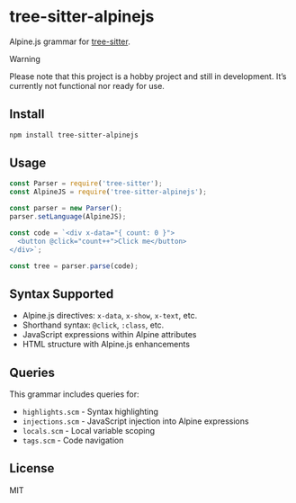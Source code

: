 # tree-sitter-alpinejs

Alpine.js grammar for [tree-sitter](https://github.com/tree-sitter/tree-sitter).

> [!WARNING]
>
> Please note that this project is a hobby project and still in development.
> It’s currently not functional nor ready for use.


## Install

```bash
npm install tree-sitter-alpinejs
```

## Usage

```javascript
const Parser = require('tree-sitter');
const AlpineJS = require('tree-sitter-alpinejs');

const parser = new Parser();
parser.setLanguage(AlpineJS);

const code = `<div x-data="{ count: 0 }">
  <button @click="count++">Click me</button>
</div>`;

const tree = parser.parse(code);
```

## Syntax Supported

- Alpine.js directives: `x-data`, `x-show`, `x-text`, etc.
- Shorthand syntax: `@click`, `:class`, etc.  
- JavaScript expressions within Alpine attributes
- HTML structure with Alpine.js enhancements

## Queries

This grammar includes queries for:

- `highlights.scm` - Syntax highlighting
- `injections.scm` - JavaScript injection into Alpine expressions  
- `locals.scm` - Local variable scoping
- `tags.scm` - Code navigation

## License

MIT